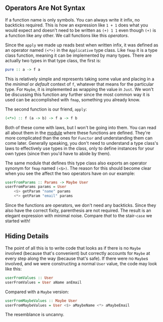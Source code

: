 ## Operators Are Not Syntax

If a function name is only symbols. You can always write it infix, no backticks
required. This is how an expression like `1 + 1` does what you would expect and
doesn't need to be written as `(+) 1 1` even though `(+)` is a function like any
other. We call functions like this *operators*.

Since the `apply` we made up reads best when written infix, it was defined as an
operator named `(<*>)` in the `Applicative` type class. Like `fmap` it is a type
class function, meaning it can be implemented by many types. There are actually
two types in that type class, the first is:

```haskell
pure :: a -> f a
```

This is relatively simple and represents taking some value and placing in a the
*minimal* or *default* context of `f`, whatever that means for the particular
type. For `Maybe`, it is implemented as wrapping the value in `Just`. We won't
be discussing this function any further since the most common way it is used can
be accomplished with `fmap`, something you already know.

The second function is our friend, `apply`:

```haskell
(<*>) :: f (a -> b) -> f a -> f b
```

Both of these come with laws, but I won't be going into them. You can read all
about them in the [module][Control.Applicative] where these functions are
defined. They're more complicated than the ones for `Functor` and understanding
them can come later. Generally speaking, you don't need to understand a type
class's laws to effectively use types in the class, only to define instances for
your own types (since then you'd have to abide by them).

[Control.Applicative]: http://hackage.haskell.org/package/base-4.7.0.1/docs/Control-Applicative.html

The same module that defines this type class also exports an operator synonym
for `fmap` named `(<$>)`. The reason for this should become clear when you see
the affect the two operators have on our example:

```haskell
userFromParams :: Params -> Maybe User
userFromParams params = User
    <$> getParam "name" params
    <*> getParam "email" params
```

Since the functions are operators, we don't need any backticks. Since they also
have the correct fixity, parenthesis are not required. The result is an elegant
expression with minimal noise. Compare *that* to the stair-`case` we started
with!

## Hiding Details

The point of all this is to write code that looks as if there is no `Maybe`
involved (because that's convenient) but correctly accounts for `Maybe` at every
step along the way (because that's safe). If there were no `Maybe`s involved,
and we were constructing a normal `User` value, the code may look like this:

```haskell
userFromValues :: User
userFromValues = User aName anEmail
```

Compared with a `Maybe` version:

```haskell
userFromMaybeValues :: Maybe User
userFromMaybeValues = User <$> aMaybeName <*> aMaybeEmail
```

The resemblance is uncanny.
